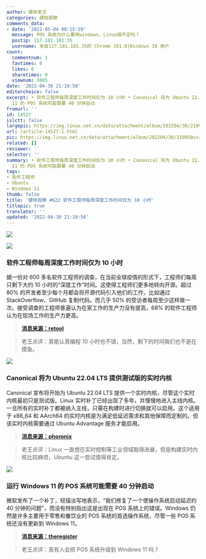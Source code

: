 ```yaml
---
author: 硬核老王
categories: 硬核观察
comments_data:
- date: '2022-05-04 00:15:59'
  message: POS 系统为什么要用windows，Linux搞不定吗？
  postip: 117.181.102.35
  username: 来自117.181.102.35的 Chrome 101.0|Windows 10 用户
count:
  commentnum: 1
  favtimes: 0
  likes: 0
  sharetimes: 0
  viewnum: 3085
date: '2022-04-30 21:10:58'
editorchoice: false
excerpt: • 软件工程师每周深度工作时间仅为 10 小时 • Canonical 将为 Ubuntu 22.04 LTS 提供测试版的实时内核 • 运行 Windows
  11 的 POS 系统可能需要 40 分钟启动
fromurl: ''
id: 14527
islctt: false
largepic: https://img.linux.net.cn/data/attachment/album/202204/30/210950svzs6v3m57me5lvv.jpg
url: /article-14527-1.html
pic: https://img.linux.net.cn/data/attachment/album/202204/30/210950svzs6v3m57me5lvv.jpg.thumb.jpg
related: []
reviewer: ''
selector: ''
summary: • 软件工程师每周深度工作时间仅为 10 小时 • Canonical 将为 Ubuntu 22.04 LTS 提供测试版的实时内核 • 运行 Windows
  11 的 POS 系统可能需要 40 分钟启动
tags:
- 软件工程师
- Ubuntu
- Windows 11
thumb: false
title: '硬核观察 #622 软件工程师每周深度工作时间仅为 10 小时'
titlepic: true
translator: ''
updated: '2022-04-30 21:10:58'
---
```


![](/data/attachment/album/202204/30/210950svzs6v3m57me5lvv.jpg)


![](/data/attachment/album/202204/30/211002tl1lwmmjqfll1drj.jpg)


### 软件工程师每周深度工作时间仅为 10 小时


据一份对 600 多名软件工程师的调查，在当前全球疫情的形式下，工程师们每周只剩下大约 10 小时的“深度工作”时间。这使得工程师们更多地转向开源。超过 80% 的开发者至少每个月都会将开源代码引入他们的工作，比如通过 StackOverflow、GitHub 复制代码。而几乎 50% 的受访者每周至少这样做一次。接受调查的工程师普遍认为在家工作的生产力没有提高，68% 的软件工程师认为在现场工作的生产力更高。



> 
> **[消息来源：retool](https://retool.com/reports/state-of-engineering-time-2022/)**
> 
> 
> 



> 
> 老王点评：真能认真编程 10 小时也不错，当然，剩下的时间我们也不是在摸鱼。
> 
> 
> 


![](/data/attachment/album/202204/30/211013maa0831n3t5a008u.jpg)


### Canonical 将为 Ubuntu 22.04 LTS 提供测试版的实时内核


Canonical 宣布将开始为 Ubuntu 22.04 LTS 提供一个实时内核，尽管这个实时内核最初只是测试版。Linux 实时补丁已经出现了多年，并慢慢地进入主线内核。一旦所有的实时补丁都被纳入主线，只需在构建时进行切换就可以启用。这个适用于 x86\_64 和 AArch64 的实时内核是为满足低延迟需求和其他保障而定制的。但该实时内核需要通过 Ubuntu Advantage 服务才能启用。



> 
> **[消息来源：phoronix](https://www.phoronix.com/scan.php?page=news_item&px=Ubuntu-RT-Kernel-Setup-UA)**
> 
> 
> 



> 
> 老王点评：Linux 一直想在实时控制等工业领域取得进展，但是构建实时内核比较麻烦，Ubuntu 这一尝试值得肯定。
> 
> 
> 


![](/data/attachment/album/202204/30/211032cxtij80c0050rx38.jpg)


### 运行 Windows 11 的 POS 系统可能需要 40 分钟启动


微软发布了一个补丁，轻描淡写地表示，“我们修复了一个使操作系统启动延迟约 40 分钟的问题”，而没有特别指出这是出现在 POS 系统上的错误。Windows 仍然是许多主要用于零售和餐饮业的 POS 系统的首选操作系统，尽管一些 POS 系统还没有更新到 Windows 11。



> 
> **[消息来源：theregister](https://www.theregister.com/2022/04/26/windows_11_patch/)**
> 
> 
> 



> 
> 老王点评：真有人会把 POS 系统升级到 Windows 11 吗？
> 
> 
>